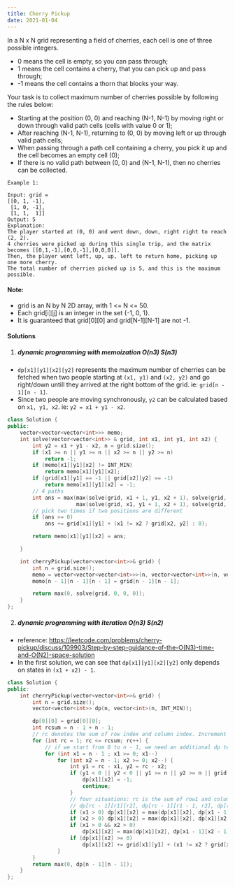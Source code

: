 ```yaml
---
title: Cherry Pickup
date: 2021-01-04
---
```

In a N x N grid representing a field of cherries, each cell is one of three possible integers.

 

-    0 means the cell is empty, so you can pass through;
-    1 means the cell contains a cherry, that you can pick up and pass through;
-    -1 means the cell contains a thorn that blocks your way.

 

Your task is to collect maximum number of cherries possible by following the rules below:

 

-    Starting at the position (0, 0) and reaching (N-1, N-1) by moving right or down through valid path cells (cells with value 0 or 1);
-    After reaching (N-1, N-1), returning to (0, 0) by moving left or up through valid path cells;
-    When passing through a path cell containing a cherry, you pick it up and the cell becomes an empty cell (0);
-    If there is no valid path between (0, 0) and (N-1, N-1), then no cherries can be collected.

 

 

```
Example 1:

Input: grid =
[[0, 1, -1],
 [1, 0, -1],
 [1, 1,  1]]
Output: 5
Explanation: 
The player started at (0, 0) and went down, down, right right to reach (2, 2).
4 cherries were picked up during this single trip, and the matrix becomes [[0,1,-1],[0,0,-1],[0,0,0]].
Then, the player went left, up, up, left to return home, picking up one more cherry.
The total number of cherries picked up is 5, and this is the maximum possible.
```

 

#### Note:

-    grid is an N by N 2D array, with 1 <= N <= 50.
-    Each grid[i][j] is an integer in the set {-1, 0, 1}.
-    It is guaranteed that grid[0][0] and grid[N-1][N-1] are not -1.


#### Solutions

1. ##### dynamic programming with memoization O(n3) S(n3)

- `dp[x1][y1][x2][y2]` represents the maximum number of cherries can be fetched when two people starting at `(x1, y1)` and `(x2, y2)` and go right/down untill they arrived at the right bottom of the grid. ie: `grid[n - 1][n - 1]`. 
- Since two people are moving synchronously, `y2` can be calculated based on `x1, y1, x2`. ie:
 `y2 = x1 + y1 - x2`.

```cpp
class Solution {
public:
    vector<vector<vector<int>>> memo;
    int solve(vector<vector<int>> & grid, int x1, int y1, int x2) {
        int y2 = x1 + y1 - x2, n = grid.size();
        if (x1 >= n || y1 >= n || x2 >= n || y2 >= n)
            return -1;
        if (memo[x1][y1][x2] != INT_MIN)
            return memo[x1][y1][x2];
        if (grid[x1][y1] == -1 || grid[x2][y2] == -1)
            return memo[x1][y1][x2] = -1;
        // 4 paths
        int ans = max(max(solve(grid, x1 + 1, y1, x2 + 1), solve(grid, x1 + 1, y1, x2)), 
                      max(solve(grid, x1, y1 + 1, x2 + 1), solve(grid, x1, y1 + 1, x2)));
        // pick two times if two positions are different
        if (ans >= 0)
            ans += grid[x1][y1] + (x1 != x2 ? grid[x2, y2] : 0);

        return memo[x1][y1][x2] = ans;

    }

    int cherryPickup(vector<vector<int>>& grid) {
        int n = grid.size();
        memo = vector<vector<vector<int>>>(n, vector<vector<int>>(n, vector<int>(n, INT_MIN)));
        memo[n - 1][n - 1][n - 1] = grid[n - 1][n - 1];

        return max(0, solve(grid, 0, 0, 0));
    }
};
```


2. ##### dynamic programming with iteration O(n3) S(n2)

- reference: https://leetcode.com/problems/cherry-pickup/discuss/109903/Step-by-step-guidance-of-the-O(N3)-time-and-O(N2)-space-solution
- In the first solution, we can see that `dp[x1][y1][x2][y2]` only depends on states in `(x1 + x2) - 1`.

```cpp
class Solution {
public:
    int cherryPickup(vector<vector<int>>& grid) {
        int n = grid.size();
        vector<vector<int>> dp(n, vector<int>(n, INT_MIN));

        dp[0][0] = grid[0][0];
        int rcsum = n - 1 + n - 1;
        // rc denotes the sum of row index and column index. Increment 1 in each step.
        for (int rc = 1; rc <= rcsum; rc++) {
            // if we start from 0 to n - 1, we need an additional dp temporary matrix to store dp[rc - 1]
            for (int x1 = n - 1 ; x1 >= 0; x1--)
                for (int x2 = n - 1; x2 >= 0; x2--) {
                    int y1 = rc - x1, y2 = rc - x2;
                    if (y1 < 0 || y2 < 0 || y1 >= n || y2 >= n || grid[x1][y1] < 0 || grid[x2][y2] < 0) {
                        dp[x1][x2] = -1;
                        continue;
                    }
                    // four situations: rc is the sum of row1 and column1
                    // dp[rc - 1][r1][r2], dp[rc - 1][r1 - 1, r2], dp[rc - 1][r1, r2 - 1], dp[rc - 1][r1 - 1, r2 - 1].
                    if (x1 > 0) dp[x1][x2] = max(dp[x1][x2], dp[x1 - 1][x2]);
                    if (x2 > 0) dp[x1][x2] = max(dp[x1][x2], dp[x1][x2 - 1]);
                    if (x1 > 0 && x2 > 0)
                        dp[x1][x2] = max(dp[x1][x2], dp[x1 - 1][x2 - 1]);
                    if (dp[x1][x2] >= 0)
                        dp[x1][x2] += grid[x1][y1] + (x1 != x2 ? grid[x2][y2] : 0);
                }
        }
        return max(0, dp[n - 1][n - 1]);
    }
};
```